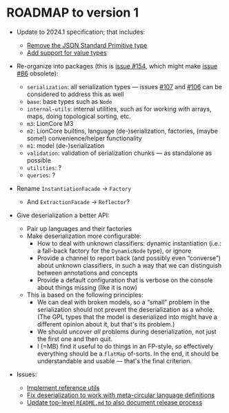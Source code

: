 # ROADMAP to version 1

* Update to 2024.1 specification; that includes:
  * [Remove the JSON Standard Primitive type](https://github.com/LionWeb-io/lionweb-typescript/issues/161)
  * [Add support for value types](https://github.com/LionWeb-io/lionweb-typescript/issues/160)

* Re-organize into packages (this is [issue #154](https://github.com/LionWeb-io/lionweb-typescript/issues/154), which might make [issue #86](https://github.com/LionWeb-io/lionweb-typescript/issues/86) obsolete):
  * `serialization`: all serialization types — issues [#107](https://github.com/LionWeb-io/lionweb-typescript/issues/107) and [#106](https://github.com/LionWeb-io/lionweb-typescript/issues/106) can be considered to address this as well
  * `base`: base types such as `Node`
  * `internal-utils`: internal utilities, such as for working with arrays, maps, doing topological sorting, etc.
  * `m3`: LionCore M3
  * `m2`: LionCore builtins, language (de-)serialization, factories, (maybe some!) convenience/helper functionality
  * `m1`: model (de-)serialization
  * `validation`: validation of serialization chunks — as standalone as possible
  * `utilities`: ?
  * `queries`: ?

* Rename `InstantiationFacade` &rarr; `Factory`
  * And `ExtractionFacade` &rarr; `Reflector`?

* Give deserialization a better API:
  * Pair up languages and their factories
  * Make deserialization more configurable:
      * How to deal with unknown classifiers: dynamic instantiation (i.e.: a fall-back factory for the `DynamicNode` type), or ignore
      * Provide a channel to report back (and possibly even “converse”) about unknown classifiers, in such a way that we can distinguish between annotations and concepts
      * Provide a default configuration that is verbose on the console about things missing (like it is now)
  * This is based on the following principles:
    * We can deal with broken models, so a “small” problem in the serialization should not prevent the deserialization as a whole.
      (The GPL types that the model is deserialized into might have a different opinion about it, but that's its problem.)
    * We should uncover _all_ problems during deserialization, not just the first one and then quit.
    * I (=MB) find it useful to do things in an FP-style, so effectively everything should be a `flatMap` of-sorts.
    	In the end, it should be understandable and usable — that's the final criterion.

* Issues:
  * [Implement reference utils](https://github.com/LionWeb-io/lionweb-typescript/issues/165)
  * [Fix deserialization to work with meta-circular language definitions](https://github.com/LionWeb-io/lionweb-typescript/issues/164)
  * [Update top-level `README.md` to also document release process](https://github.com/LionWeb-io/lionweb-typescript/issues/152)

